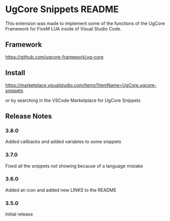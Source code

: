 # UgCore Snippets README

This extension was made to implement some of the functions of the UgCore Framework for FiveM LUA inside of Visual Studio Code.



## Framework
https://github.com/ugcore-framework/ug-core



## Install

https://marketplace.visualstudio.com/items?itemName=UgCore.ugcore-snippets

or by searching in the VSCode Marketplace for UgCore Snippets



## Release Notes

### 3.8.0
Added callbacks and added variables to some snippets

### 3.7.0
Fixed all the snippets not showing because of a language mistake

### 3.6.0

Added an icon and added new LINKS to the README

### 3.5.0

Initial release